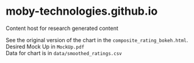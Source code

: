 # moby-technologies.github.io
Content host for research generated content

See the original version of the chart in the  `composite_rating_bokeh.html`.  
Desired Mock Up in `MockUp.pdf`  
Data for chart is in `data/smoothed_ratings.csv `  
